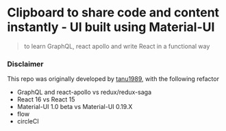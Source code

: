 # Clipboard to share code and content instantly - UI built using Material-UI
> to learn GraphQL, react apollo and write React in a functional way

### Disclaimer
This repo was originally developed by [tanu1989](https://github.com/tanu1989), with the following refactor
- GraphQL and react-apollo vs redux/redux-saga
- React 16 vs React 15
- Material-UI 1.0 beta vs Material-UI 0.19.X
- flow
- circleCI